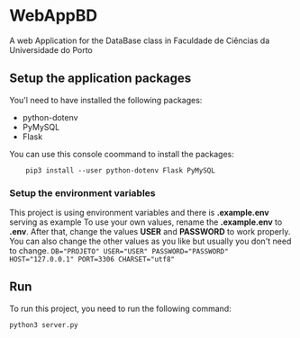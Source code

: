 # WebAppBD

A web Application for the DataBase class in Faculdade de Ciências da Universidade do Porto

## Setup the application packages

You'l need to have installed the following packages:

-   python-dotenv
-   PyMySQL
-   Flask

You can use this console coommand to install the packages:

```console
    pip3 install --user python-dotenv Flask PyMySQL
```

### Setup the environment variables

This project is using environment variables and there is **.example.env** serving as example
To use your own values, rename the **.example.env** to **.env**. After that, change the values **USER** and **PASSWORD** to work properly. You can also change the other values as you like but usually you don't need to change.
`DB="PROJETO" USER="USER" PASSWORD="PASSWORD" HOST="127.0.0.1" PORT=3306 CHARSET="utf8"`

## Run

To run this project, you need to run the following command:

```console
python3 server.py
```
